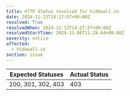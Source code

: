```yaml
---
title: HTTP Status resolved for hidewall.io
date: 2024-11-13T14:27:57+00:00Z
resolved: True
resolvedWhen: 2024-11-13T14:27:57+00:00Z
resolvedStartTime: 2024-11-08T11:28:04+00:00Z
severity: notice
affected:
  - hidewall.io
section: issue
---
```


| Expected Statuses | Actual Status  |
|-------------------|----------------|
| 200, 301, 302, 403 | 403 |
